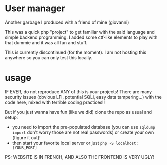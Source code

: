 # User manager

Another garbage I produced with a friend of mine (giovanni)

This was a quick php "project" to get familiar with the said language and simple backend programming. I added some ctf-like elements to play with that dummie and it was all fun and stuff.

This is currently discontinued (for the moment). I am not hosting this anywhere so you can only test this locally.

# usage


IF EVER, do not reproduce ANY of this is your projects! There are many security issues (obvious LFI, potential SQLi, easy data tampering...) with the code here, mixed with terrible coding practices!!

But if you just wanna have fun (like we did) clone the repo as usual and setup:
- you need to import the pre-populated database (you can use `sqldump import` don't worry those are not real passwords) or create your own (figure it out)!
- then start your favorite local server or just `php -S localhost:[YOUR_PORT]`

PS: WEBSITE IS IN FRENCH, AND ALSO THE FRONTEND IS VERY UGLY!
